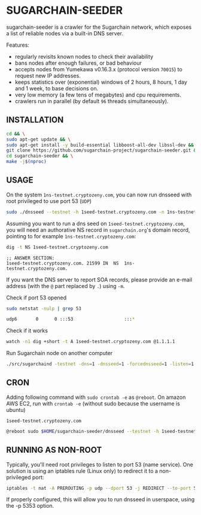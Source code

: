 SUGARCHAIN-SEEDER
==============

sugarchain-seeder is a crawler for the Sugarchain network, which exposes a list of reliable nodes via a built-in DNS server.

Features:
* regularly revisits known nodes to check their availability
* bans nodes after enough failures, or bad behaviour
* accepts nodes from Yumekawa v0.16.3.x (protocol version `70015`) to request new IP addresses.
* keeps statistics over (exponential) windows of 2 hours, 8 hours, 1 day and 1 week, to base decisions on.
* very low memory (a few tens of megabytes) and cpu requirements.
* crawlers run in parallel (by default `96` threads simultaneously).

INSTALLATION
------------

```bash
cd && \
sudo apt-get update && \
sudo apt-get install -y build-essential libboost-all-dev libssl-dev && \
git clone https://github.com/sugarchain-project/sugarchain-seeder.git && \
cd sugarchain-seeder && \
make -j$(nproc)
```

USAGE
-----

On the system `1ns-testnet.cryptozeny.com`, you can now run dnsseed with root privileged to use port 53 (`UDP`)
```bash
sudo ./dnsseed --testnet -h 1seed-testnet.cryptozeny.com -n 1ns-testnet.cryptozeny.com -m cryptozeny.gmail.com
```

Assuming you want to run a dns seed on `1seed-testnet.cryptozeny.com`, you will need an authorative NS record in `sugarchain.org`'s domain record, pointing to for example `1ns-testnet.cryptozeny.com`:

```bash
dig -t NS 1seed-testnet.cryptozeny.com
```

```
;; ANSWER SECTION:
1seed-testnet.cryptozeny.com. 21599 IN	NS	1ns-testnet.cryptozeny.com.
```

If you want the DNS server to report SOA records, please provide an e-mail address (with the `@` part replaced by `.`) using `-m`.

Check if port 53 opened
```bash
sudo netstat -nulp | grep 53

udp6       0      0 :::53                   :::*                                10949/dnsseed
```

Check if it works
```bash
watch -n1 dig +short -t A 1seed-testnet.cryptozeny.com @1.1.1.1
```

Run Sugarchain node on another computer
```bash
./src/sugarchaind -testnet -dns=1 -dnsseed=1 -forcednsseed=1 -listen=1 -daemon
```

CRON
----
Adding following command with `sudo crontab -e` as `@reboot`. On amazon AWS EC2, run with `crontab -e` (without sudo because the username is ubuntu)

`1seed-testnet.cryptozeny.com`
```bash
@reboot sudo $HOME/sugarchain-seeder/dnsseed --testnet -h 1seed-testnet.cryptozeny.com -n 1ns-testnet.cryptozeny.com -m cryptozeny.gmail.com
```

RUNNING AS NON-ROOT
-------------------

Typically, you'll need root privileges to listen to port 53 (name service). One solution is using an iptables rule (Linux only) to redirect it to a non-privileged port:

```bash
iptables -t nat -A PREROUTING -p udp --dport 53 -j REDIRECT --to-port 5353
```

If properly configured, this will allow you to run dnsseed in userspace, using the -p 5353 option.
